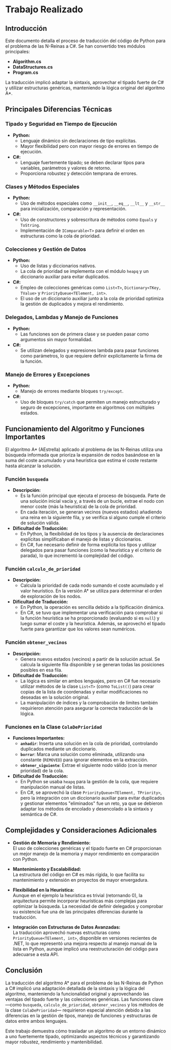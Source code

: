# Trabajo Realizado

## Introducción

Este documento detalla el proceso de traducción del código de Python para el problema de las N-Reinas a C#. Se han convertido tres módulos principales:
- **Algorithm.cs**
- **DataStructures.cs**
- **Program.cs**

La traducción implicó adaptar la sintaxis, aprovechar el tipado fuerte de C# y utilizar estructuras genéricas, manteniendo la lógica original del algoritmo A*.

## Principales Diferencias Técnicas

### Tipado y Seguridad en Tiempo de Ejecución
- **Python:**  
  - Lenguaje dinámico sin declaraciones de tipo explícitas.
  - Mayor flexibilidad pero con mayor riesgo de errores en tiempo de ejecución.
- **C#:**  
  - Lenguaje fuertemente tipado; se deben declarar tipos para variables, parámetros y valores de retorno.
  - Proporciona robustez y detección temprana de errores.

### Clases y Métodos Especiales
- **Python:**  
  - Uso de métodos especiales como `__init__`, `__eq__`, `__lt__` y `__str__` para inicialización, comparación y representación.
- **C#:**  
  - Uso de constructores y sobrescritura de métodos como `Equals` y `ToString`.
  - Implementación de `IComparable<T>` para definir el orden en estructuras como la cola de prioridad.

### Colecciones y Gestión de Datos
- **Python:**  
  - Uso de listas y diccionarios nativos.
  - La cola de prioridad se implementa con el módulo `heapq` y un diccionario auxiliar para evitar duplicados.
- **C#:**  
  - Empleo de colecciones genéricas como `List<T>`, `Dictionary<TKey, TValue>` y `PriorityQueue<TElement, int>`.
  - El uso de un diccionario auxiliar junto a la cola de prioridad optimiza la gestión de duplicados y mejora el rendimiento.

### Delegados, Lambdas y Manejo de Funciones
- **Python:**  
  - Las funciones son de primera clase y se pueden pasar como argumentos sin mayor formalidad.
- **C#:**  
  - Se utilizan delegados y expresiones lambda para pasar funciones como parámetros, lo que requiere definir explícitamente la firma de la función.

### Manejo de Errores y Excepciones
- **Python:**  
  - Manejo de errores mediante bloques `try/except`.
- **C#:**  
  - Uso de bloques `try/catch` que permiten un manejo estructurado y seguro de excepciones, importante en algoritmos con múltiples estados.

## Funcionamiento del Algoritmo y Funciones Importantes

El algoritmo A* (AEstrella) aplicado al problema de las N-Reinas utiliza una búsqueda informada que prioriza la expansión de nodos basándose en la suma del coste acumulado y una heurística que estima el coste restante hasta alcanzar la solución.

### Función `busqueda`
- **Descripción:**  
  - Es la función principal que ejecuta el proceso de búsqueda. Parte de una solución inicial vacía y, a través de un bucle, extrae el nodo con menor coste (más la heurística) de la cola de prioridad.
  - En cada iteración, se generan vecinos (nuevos estados) añadiendo una reina en la siguiente fila, y se verifica si alguno cumple el criterio de solución válida.
- **Dificultad de Traducción:**  
  - En Python, la flexibilidad de los tipos y la ausencia de declaraciones explícitas simplificaban el manejo de listas y diccionarios.
  - En C#, fue necesario definir de forma explícita los tipos y utilizar delegados para pasar funciones (como la heurística y el criterio de parada), lo que incrementó la complejidad del código.

### Función `calculo_de_prioridad`
- **Descripción:**  
  - Calcula la prioridad de cada nodo sumando el coste acumulado y el valor heurístico. En la versión A* se utiliza para determinar el orden de exploración de los nodos.
- **Dificultad de Traducción:**  
  - En Python, la operación es sencilla debido a la tipificación dinámica.
  - En C#, se tuvo que implementar una verificación para comprobar si la función heurística se ha proporcionado (evaluando si es `null`) y luego sumar el coste y la heurística. Además, se aprovechó el tipado fuerte para garantizar que los valores sean numéricos.

### Función `obtener_vecinos`
- **Descripción:**  
  - Genera nuevos estados (vecinos) a partir de la solución actual. Se calcula la siguiente fila disponible y se generan todas las posiciones posibles en esa fila.
- **Dificultad de Traducción:**  
  - La lógica es similar en ambos lenguajes, pero en C# fue necesario utilizar métodos de la clase `List<T>` (como `ToList()`) para crear copias de la lista de coordenadas y evitar modificaciones no deseadas en la solución original.
  - La manipulación de índices y la comprobación de límites también requirieron atención para asegurar la correcta traducción de la lógica.

### Funciones en la Clase `ColaDePrioridad`
- **Funciones Importantes:**  
  - **`anhadir`**: Inserta una solución en la cola de prioridad, controlando duplicados mediante un diccionario.
  - **`borrar`**: Marca una solución como eliminada, utilizando una constante (`REMOVED`) para ignorar elementos en la extracción.
  - **`obtener_siguiente`**: Extrae el siguiente nodo válido (con la menor prioridad) de la cola.
- **Dificultad de Traducción:**  
  - En Python se usaba `heapq` para la gestión de la cola, que requiere manipulación manual de listas.
  - En C#, se aprovechó la clase `PriorityQueue<TElement, TPriority>`, pero la integración con un diccionario auxiliar para evitar duplicados y gestionar elementos "eliminados" fue un reto, ya que se debieron adaptar los métodos de encolado y desencolado a la sintaxis y semántica de C#.

## Complejidades y Consideraciones Adicionales

- **Gestión de Memoria y Rendimiento:**  
  El uso de colecciones genéricas y el tipado fuerte en C# proporcionan un mejor manejo de la memoria y mayor rendimiento en comparación con Python.
  
- **Mantenimiento y Escalabilidad:**  
  La estructura del código en C# es más rígida, lo que facilita su mantenimiento y extensión en proyectos de mayor envergadura.

- **Flexibilidad en la Heurística:**  
  Aunque en el ejemplo la heurística es trivial (retornando 0), la arquitectura permite incorporar heurísticas más complejas para optimizar la búsqueda. La necesidad de definir delegados y comprobar su existencia fue una de las principales diferencias durante la traducción.

- **Integración con Estructuras de Datos Avanzadas:**  
  La traducción aprovechó nuevas estructuras como `PriorityQueue<TElement, int>`, disponible en versiones recientes de .NET, lo que representó una mejora respecto al manejo manual de la lista en Python, aunque implicó una reestructuración del código para adecuarse a esta API.

## Conclusión

La traducción del algoritmo A* para el problema de las N-Reinas de Python a C# implicó una adaptación detallada de la sintaxis y la lógica del algoritmo, manteniendo la funcionalidad original y aprovechando las ventajas del tipado fuerte y las colecciones genéricas. Las funciones clave —como `busqueda`, `calculo_de_prioridad`, `obtener_vecinos` y los métodos de la clase `ColaDePrioridad`— requirieron especial atención debido a las diferencias en la gestión de tipos, manejo de funciones y estructuras de datos entre ambos lenguajes.

Este trabajo demuestra cómo trasladar un algoritmo de un entorno dinámico a uno fuertemente tipado, optimizando aspectos técnicos y garantizando mayor robustez, rendimiento y mantenibilidad.

